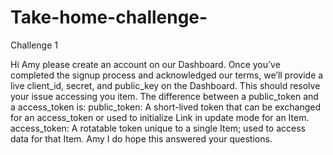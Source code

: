 # Take-home-challenge-
Challenge 1


Hi Amy please create an account on our Dashboard. Once you’ve completed the signup process and acknowledged our terms, we’ll provide a live client_id, secret, and public_key on the Dashboard. This should resolve your issue accessing you item.
The difference between a public_token and a access_token is: 
public_token: A short-lived token that can be exchanged for an access_token or used to initialize Link in update mode for an Item.
access_token: A rotatable token unique to a single Item; used to access data for that Item.
Amy I do hope this answered your questions. 
